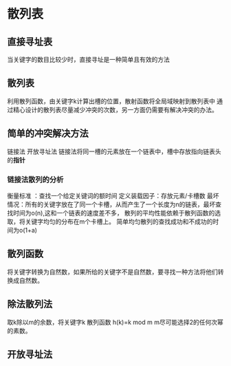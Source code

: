 # 散列表
## 直接寻址表
当关键字的数目比较少时，直接寻址是一种简单且有效的方法
## 散列表
利用散列函数，由关键字k计算出槽的位置，散射函数将全局域映射到散列表中
通过精心设计的散列表尽量减少冲突的次数，另一方面仍需要有解决冲突的办法。
## 简单的冲突解决方法
链接法 开放寻址法
链接法将同一槽的元素放在一个链表中，槽中存放指向链表头的**指针**

### 链接法散列的分析
衡量标准 ：查找一个给定关键词的额时间
定义装载因子：存放元素/卡槽数
最坏情况：所有的关键字放在了同一个卡槽，从而产生了一个长度为n的链表，最坏查找时间为o(n),这和一个链表的速度差不多，
散列的平均性能依赖于散列函数的选取，将关键字均匀的分布在m个卡槽上。
简单均匀散列的查找成功和不成功的时间为o(1+a)

## 散列函数
将关键字转换为自然数，如果所给的关键字不是自然数，要寻找一种方法将他们转换成自然数。
## 除法散列法
取k除以m的余数，将关键字k
散列函数 h(k)=k mod m  m尽可能选择2的任何次幂的素数。

## 开放寻址法
